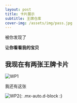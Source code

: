 ```yaml
---
layout: post
title: 卡片展示
subtitle: 王牌仓库
cover-img: /assets/img/pass.jpg
---
```


被你发现了

**让你看看我的宝贝**

## 我现在有两张王牌卡片

![WP1](![tEI4fI.jpg](https://s1.ax1x.com/2020/05/27/tEI4fI.jpg))

我还有这张

![WP2](![tEIhtA.jpg](https://s1.ax1x.com/2020/05/27/tEIhtA.jpg)){: .mx-auto.d-block :}

